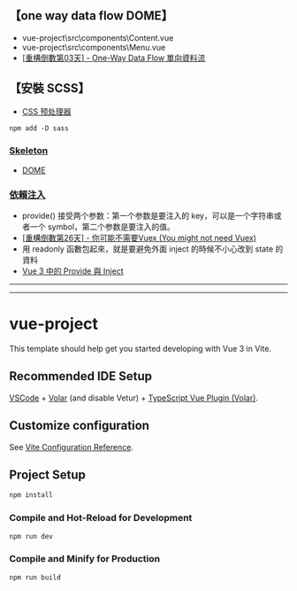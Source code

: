 <!-- ///////////////////////// 模塊說明 ///////////////////////// -->
## 【one way data flow DOME】

- vue-project\src\components\Content.vue
- vue-project\src\components\Menu.vue
- [[重構倒數第03天] - One-Way Data Flow 單向資料流](https://ithelp.ithome.com.tw/articles/10273655)



## 【安裝 SCSS】
- [CSS 预处理器](https://cn.vitejs.dev/guide/features.html#css)
```HTML
npm add -D sass
```

### [Skeleton](https://ithelp.ithome.com.tw/articles/10260925)
- [DOME](https://codepen.io/MikeCheng1208/pen/PomyJNa)


### [依賴注入](https://cn.vuejs.org/api/composition-api-dependency-injection.html#provide)
- provide() 接受两个参数：第一个参数是要注入的 key，可以是一个字符串或者一个 symbol，第二个参数是要注入的值。
- [[重構倒數第26天] - 你可能不需要Vuex (You might not need Vuex)](https://ithelp.ithome.com.tw/articles/10260315)
- 用 readonly 函數包起來，就是要避免外面 inject 的時候不小心改到 state 的資料
- [Vue 3 中的 Provide 與 Inject](https://uu9924079.medium.com/vue-3-%E4%B8%AD%E7%9A%84-provide-%E8%88%87-inject-a1da5b3fc28c)
--------------------------------------------------------------------------------
--------------------------------------------------------------------------------
<!-- ///////////////////////// 系統預設 ////////////////////// -->

# vue-project

This template should help get you started developing with Vue 3 in Vite.

## Recommended IDE Setup

[VSCode](https://code.visualstudio.com/) + [Volar](https://marketplace.visualstudio.com/items?itemName=Vue.volar) (and disable Vetur) + [TypeScript Vue Plugin (Volar)](https://marketplace.visualstudio.com/items?itemName=Vue.vscode-typescript-vue-plugin).

## Customize configuration

See [Vite Configuration Reference](https://vitejs.dev/config/).

## Project Setup

```sh
npm install
```

### Compile and Hot-Reload for Development

```sh
npm run dev
```

### Compile and Minify for Production

```sh
npm run build
```
